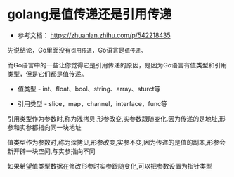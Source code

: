 # golang是值传递还是引用传递

- 参考文档： <https://zhuanlan.zhihu.com/p/542218435>

先说结论，Go里面没有`引用传递`，Go语言是`值传递`。

而Go语言中的一些让你觉得它是引用传递的原因，是因为Go语言有值类型和引用类型，但是它们都是值传递。

- 值类型 - int、float、bool、string、array、sturct等

- 引用类型 - slice，map，channel，interface，func等

引用类型作为参数时,称为浅拷贝,形参改变,实参数跟随变化.因为传递的是地址,形参和实参都指向同一块地址

值类型作为参数时,称为深拷贝,形参改变,实参不变,因为传递的是值的副本,形参会新开辟一块空间,与实参指向不同

如果希望值类型数据在修改形参时实参跟随变化,可以把参数设置为指针类型